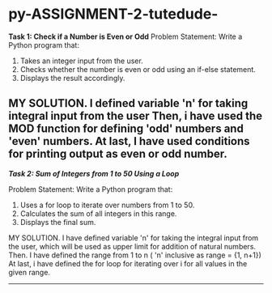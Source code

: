 # py-ASSIGNMENT-2-tutedude-

**Task 1: Check if a Number is Even or Odd**
Problem Statement:  Write a Python program that:
1. 	Takes an integer input from the user.
2. 	Checks whether the number is even or odd using an if-else statement.
3. 	Displays the result accordingly.

MY SOLUTION.
I defined variable 'n' for taking integral input from the user
Then, i have used the MOD function for defining 'odd' numbers and 'even' numbers.
At last, I have used conditions for printing output as even or odd number.
---------------------------------------------------------------------------------------------------------------------------------------------------------------------------------------------

***Task 2: Sum of Integers from 1 to 50 Using a Loop***
 
Problem Statement: Write a Python program that:
1.   Uses a for loop to iterate over numbers from 1 to 50.
2.   Calculates the sum of all integers in this range.
3.   Displays the final sum.


MY SOLUTION.
I have defined variable 'n' for taking the integral input from the user, which will be used as upper limit for addition of natural numbers.
Then. I have defined the range from 1 to n ( 'n' inclusive as range = {1, n+1}) 
At last, i have defined the for loop for iterating over i for all values in the given range.

------------------------------------------------------------------------------------------------------------------------------------------------------------------------------------------

